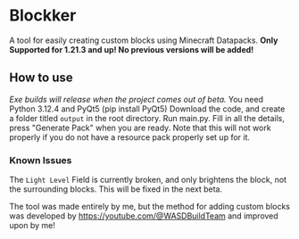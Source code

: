 # Blockker

A tool for easily creating custom blocks using Minecraft Datapacks.
**Only Supported for 1.21.3 and up! No previous versions will be added!**

## How to use
_Exe builds will release when the project comes out of beta._
You need Python 3.12.4 and PyQt5 (pip install PyQt5)
Download the code, and create a folder titled `output` in the root directory.
Run main.py. Fill in all the details, press "Generate Pack" when you are ready.
Note that this will not work properly if you do not have a resource pack properly set up for it.

### Known Issues
The `Light Level` Field is currently broken, and only brightens the block, not the surrounding blocks.
This will be fixed in the next beta.

The tool was made entirely by me, but the method for adding custom blocks was developed by https://youtube.com/@WASDBuildTeam and improved upon by me!
